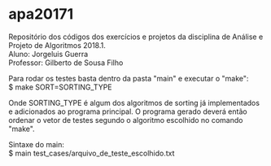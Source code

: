 # apa20171

Repositório dos códigos dos exercícios e projetos da disciplina de Análise e Projeto de Algoritmos 2018.1.  
Aluno: Jorgeluis Guerra  
Professor: Gilberto de Sousa Filho  

Para rodar os testes basta dentro da pasta "main" e executar o "make":  
$ make SORT=SORTING_TYPE  

Onde SORTING_TYPE é algum dos algoritmos de sorting já implementados e adicionados ao programa principal. O programa gerado deverá então ordenar o vetor de testes segundo o algoritmo escolhido no comando "make".  

Sintaxe do main:  
$ main test_cases/arquivo_de_teste_escolhido.txt
